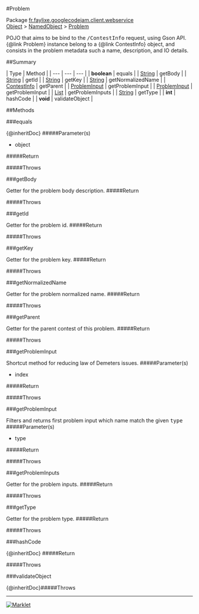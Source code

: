 #Problem

Package [fr.faylixe.googlecodejam.client.webservice](README.md)<br>
[Object](../../../../java/lang/Object.md) > [NamedObject](common/NamedObject.md) > [Problem](Problem.md)

<p>POJO that aims to be bind to the <tt>/ContestInfo</tt>
 request, using Gson API. {@link Problem} instance belong
 to a {@link ContestInfo} object, and consists in the problem
 metadata such a name, description, and IO details.</p>

##Summary


| Type | Method |
| --- | --- | --- |
| **boolean** | equals |
| [String](../../../../java/lang/String.md) | getBody |
| [String](../../../../java/lang/String.md) | getId |
| [String](../../../../java/lang/String.md) | getKey |
| [String](../../../../java/lang/String.md) | getNormalizedName |
| [ContestInfo](ContestInfo.md) | getParent |
| [ProblemInput](ProblemInput.md) | getProblemInput |
| [ProblemInput](ProblemInput.md) | getProblemInput |
| [List](../../../../java/util/List.md) | getProblemInputs |
| [String](../../../../java/lang/String.md) | getType |
| **int** | hashCode |
| **void** | validateObject |

##Methods

###equals


{@inheritDoc}
#####Parameter(s)


* object

#####Return


#####Throws


###getBody


Getter for the problem body description.
#####Return


#####Throws


###getId


Getter for the problem id.
#####Return


#####Throws


###getKey


Getter for the problem key.
#####Return


#####Throws


###getNormalizedName


Getter for the problem normalized name.
#####Return


#####Throws


###getParent


Getter for the parent contest of this problem.
#####Return


#####Throws


###getProblemInput


Shortcut method for reducing law of Demeters issues.
#####Parameter(s)


* index

#####Return


#####Throws


###getProblemInput


Filters and returns first problem input which name
 match the given <tt>type</tt>
#####Parameter(s)


* type

#####Return


#####Throws


###getProblemInputs


Getter for the problem inputs.
#####Return


#####Throws


###getType


Getter for the problem type.
#####Return


#####Throws


###hashCode


{@inheritDoc}
#####Return


#####Throws


###validateObject


{@inheritDoc}#####Throws


---
[![Marklet](https://img.shields.io/badge/Generated%20by-Marklet-green.svg)](https://github.com/Faylixe/marklet)